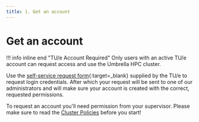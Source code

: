 ```yaml
---
title: 1. Get an account
---
```


# Get an account

!!! info inline end "TU/e Account Required"
     Only users with an active TU/e account can request access and use the Umbrella HPC cluster.

Use the [self-service request form](https://tue.topdesk.net/tas/public/ssp/content/serviceflow?unid=a745121fa0ab45f2b24aaaf64060760f){:target=_blank} supplied by the TU/e to request login credentials. After which your request will be sent to one of our administrators and will make sure your account is created with the correct, requested permissions.

To request an account you'll need permission from your supervisor. Please make sure to read the [Cluster Policies](../../policies.md) before you start!
